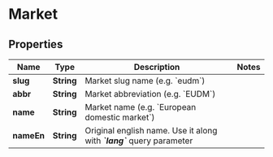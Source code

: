 
# Market

## Properties
Name | Type | Description | Notes
------------ | ------------- | ------------- | -------------
**slug** | **String** | Market slug name (e.g. &#x60;eudm&#x60;) | 
**abbr** | **String** | Market abbreviation (e.g. &#x60;EUDM&#x60;) | 
**name** | **String** | Market name (e.g. &#x60;European domestic market&#x60;) | 
**nameEn** | **String** |  Original english name. Use it along with _**&#x60;lang&#x60;**_ query parameter   | 



